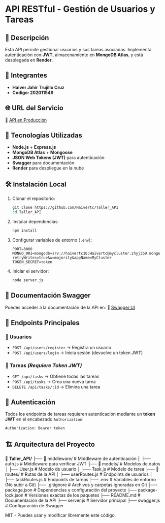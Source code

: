 # API RESTful - Gestión de Usuarios y Tareas

## 📌 Descripción
Esta API permite gestionar usuarios y sus tareas asociadas. Implementa autenticación con **JWT**, almacenamiento en **MongoDB Atlas**, y está desplegada en **Render**.

## 👥 Integrantes
- **Haiver Jahir Trujillo Cruz**
- **Codigo: 202011549**

## 🌐 URL del Servicio
🔗 [API en Producción](https://taller-api-1uop.onrender.com)

## 🚀 Tecnologías Utilizadas
- **Node.js** + **Express.js**
- **MongoDB Atlas** + **Mongoose**
- **JSON Web Tokens (JWT)** para autenticación
- **Swagger** para documentación
- **Render** para despliegue en la nube

## 🛠 Instalación Local
1. Clonar el repositorio:
   ```sh
   git clone https://github.com/Haivertc/Taller_API
   cd Taller_API
   ```
2. Instalar dependencias:
   ```sh
   npm install
   ```
3. Configurar variables de entorno (`.env`):
   ```env
   PORT=3000
   MONGO_URI=mongodb+srv://haivertc10:Haivertc@mycluster.zhyj3b9.mongodb.net/mydatabase?retryWrites=true&w=majority&appName=MyCluster
   TOKEN_SECRET=token
   ```
4. Iniciar el servidor:
   ```sh
   node server.js
   ```

## 📖 Documentación Swagger
Puedes acceder a la documentación de la API en:
🔗 [Swagger UI](https://taller-api-1uop.onrender.com/api-docs/)

## 📌 Endpoints Principales
### 🔹 **Usuarios**
- `POST /api/users/register` → Registra un usuario
- `POST /api/users/login` → Inicia sesión (devuelve un token JWT)

### 🔹 **Tareas** *(Requiere Token JWT)*
- `GET /api/tasks` → Obtiene todas las tareas
- `POST /api/tasks` → Crea una nueva tarea
- `DELETE /api/tasks/:id` → Elimina una tarea

## 🔐 Autenticación
Todos los endpoints de tareas requieren autenticación mediante un **token JWT** en el encabezado `Authorization`:
```sh
Authorization: Bearer token
```
## 🏗 Arquitectura del Proyecto

📂 **Taller_API/**
├── 📂 middleware/         # Middleware de autenticación
│   ├── auth.js           # Middleware para verificar JWT
├── 📂 models/            # Modelos de datos
│   ├── User.js           # Modelo de usuario
│   ├── Task.js           # Modelo de tarea
├── 📂 routes/            # Rutas de la API
│   ├── userRoutes.js     # Endpoints de usuarios
│   ├── taskRoutes.js     # Endpoints de tareas
├── .env                  # Variables de entorno (No subir a Git)
├── .gitignore            # Archivos y carpetas ignoradas en Git
├── package.json          # Dependencias y configuración del proyecto
├── package-lock.json     # Versiones exactas de los paquetes
├── README.md             # Documentación de la API
├── server.js             # Servidor principal
├── swagger.js            # Configuración de Swagger


MIT - Puedes usar y modificar libremente este código.

